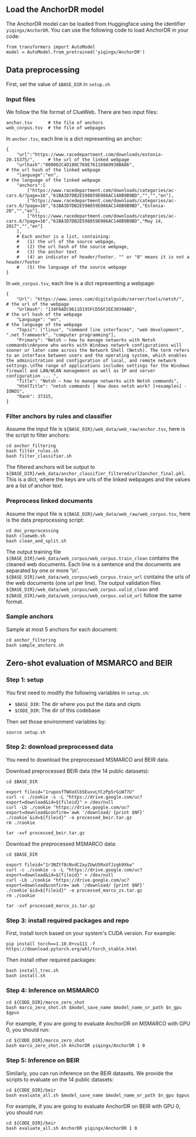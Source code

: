 ## Load the AnchorDR model
The AnchorDR model can be loaded from Huggingface using the identifier `yiqingx/AnchorDR`.
You can use the following code to load AnchorDR in your code:
```
from transformers import AutoModel 
model = AutoModel.from_pretrained('yiqingx/AnchorDR')
```


## Data preprocessing

First, set the value of `$BASE_DIR` in `setup.sh`

### Input files 
We follow the file format of ClueWeb. There are two input files:
```
anchor.tsv      # the file of anchors
web_corpus.tsv  # the file of webpages
```

In `anchor.tsv`, each line is a dict representing an anchor:
```
{
    "url":"https://www.racedepartment.com/downloads/estonia-20.15375/",     # the url of the linked webpage
    "urlhash":"000002C4D180C769E761169A9938BA86",                           # the url hash of the linked webpage
    "language":"en",                                                        # the language of the linked webpage
    "anchors":[
        ["https://www.racedepartment.com/downloads/categories/ac-cars.6/?page=16","61BA3D7DB2E598859E086AC148B9B9BD","","","en"],
        ["https://www.racedepartment.com/downloads/categories/ac-cars.6/?page=16","61BA3D7DB2E598859E086AC148B9B9BD","Estonia-20","","en"],
        ["https://www.racedepartment.com/downloads/categories/ac-cars.6/?page=16","61BA3D7DB2E598859E086AC148B9B9BD","May 14, 2017","","en"]
    ],
    # Each anchor is a list, containing:
    #   (1) the url of the source webpage, 
    #   (2) the url hash of the source webpage, 
    #   (3) the anchor text 
    #   (4) an indicator of header/footer. "" or "0" means it is not a header/footer
    #   (5) the language of the source webpage
}

```

In `web_corpus.tsv`, each line is a dict representing a webpage:
```
{
    "Url": "https://www.ionos.com/digitalguide/server/tools/netsh/",        # the url of the webpage
    "UrlHash": "134F6ADC9611D195FCD56F2EE3039ABD",                          # the url hash of the webpage
    "Language": "en",                                                       # the language of the webpage
    "Topic": ["linux", "command line interfaces", "web development", ".net framework", "computer programming"], 
    "Primary": "Netsh – how to manage networks with Netsh commands\nAnyone who works with Windows network configurations will sooner or later come across the Network Shell (Netsh). The term refers to an interface between users and the operating system, which enables the administration and configuration of local, and remote network settings.\nThe range of applications includes settings for the Windows firewall and LAN/WLAN management as well as IP and server configuration ... ",
    "Title": "Netsh – how to manage networks with Netsh commands", 
    "HtmlTitle": "netsh commands | How does netsh work? [+examples] - IONOS", 
    "Rank": 37315,
}

```


### Filter anchors by rules and classifier 
Assume the input file is `${BASE_DIR}/web_data/web_raw/anchor.tsv`, here is the script to filter anchors:
```
cd anchor_filtering
bash filter_rules.sh 
bash filter_classifier.sh

```
The filtered anchors will be output to `${BASE_DIR}/web_data/anchor_classifier_filtered/url2anchor_final.pkl`. This is a dict, where the keys are urls of the linked webpages and the values are a list of anchor text. 


### Preprocess linked documents  
Assume the input file is `${BASE_DIR}/web_data/web_raw/web_corpus.tsv`, here is the data preprocessing script:
```
cd doc_preprocessing 
bash clueweb.sh 
bash clean_and_split.sh 

```
The output training file `${BASE_DIR}/web_data/web_corpus/web_corpus.train_clean` contains the cleaned web documents. Each line is a sentence and the documents are separated by one or more '\n'.
`${BASE_DIR}/web_data/web_corpus/web_corpus.train_url` contains the urls of the web documents (one url per line).
The output validation files `${BASE_DIR}/web_data/web_corpus/web_corpus.valid_clean` and `${BASE_DIR}/web_data/web_corpus/web_corpus.valid_url` follow the same format.

### Sample anchors 
Sample at most 5 anchors for each document:
```
cd anchor_filtering
bash sample_anchors.sh

```


## Zero-shot evaluation of MSMARCO and BEIR

### Step 1: setup
You first need to modify the following variables in `setup.sh`:
- `$BASE_DIR`: The dir where you put the data and ckpts
- `$CODE_DIR`: The dir of this codebase

Then set those environment variables by:
```
source setup.sh
```

### Step 2: download preprocessed data 
You need to download the preprocessed MSMARCO and BEIR data.

Download preprocessed BEIR data (the 14 public datasets):
```
cd $BASE_DIR

export fileid="1ruposfTWXoXlb5EuxvLYCzPp5rGiW77U"
curl -c ./cookie -s -L "https://drive.google.com/uc?export=download&id=${fileid}" > /dev/null
curl -Lb ./cookie "https://drive.google.com/uc?export=download&confirm=`awk '/download/ {print $NF}' ./cookie`&id=${fileid}" -o processed_beir.tar.gz
rm ./cookie

tar -xvf processed_beir.tar.gz

```

Download the preprocessed MSMARCO data:
```
cd $BASE_DIR

export fileid="1r3NZtf8cNvdC2ayZUwU5RxUfJzqk9Xkw"
curl -c ./cookie -s -L "https://drive.google.com/uc?export=download&id=${fileid}" > /dev/null
curl -Lb ./cookie "https://drive.google.com/uc?export=download&confirm=`awk '/download/ {print $NF}' ./cookie`&id=${fileid}" -o processed_marco_zs.tar.gz
rm ./cookie

tar -xvf processed_marco_zs.tar.gz
```

### Step 3: install required packages and repo
First, install torch based on your system's CUDA version. For example:
```
pip install torch==1.10.0+cu111 -f https://download.pytorch.org/whl/torch_stable.html 
```

Then install other required packages:
```
bash install_trec.sh
bash install.sh 
```

### Step 4: Inference on MSMARCO
```
cd ${CODE_DIR}/marco_zero_shot 
bash marco_zero_shot.sh $model_save_name $model_name_or_path $n_gpu $gpus 

```

For example, if you are going to evaluate AnchorDR on MSMARCO with GPU 0, you should run:
```
cd ${CODE_DIR}/marco_zero_shot 
bash marco_zero_shot.sh AnchorDR yiqingx/AnchorDR 1 0

```

### Step 5: Inference on BEIR 
Similarly, you can run inference on the BEIR datasets. We provide the scripts to evaluate on the 14 public datasets:
```
cd ${CODE_DIR}/beir
bash evaluate_all.sh $model_save_name $model_name_or_path $n_gpu $gpus 

```

For example, if you are going to evaluate AnchorDR on BEIR with GPU 0, you should run:
```
cd ${CODE_DIR}/beir
bash evaluate_all.sh AnchorDR yiqingx/AnchorDR 1 0

```